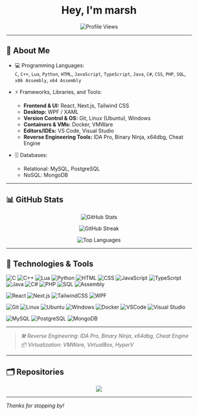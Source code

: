<h1 align="center">Hey, I'm marsh</h1>
<p align="center">
  <img src="https://komarev.com/ghpvc/?username=marsh-github&label=Profile%20Views&color=0e75b6&style=flat" alt="Profile Views"/>
</p>

---

## 🧩 About Me

- 💻 Programming Languages:  
  `C`, `C++`, `Lua`, `Python`, `HTML`, `JavaScript`, `TypeScript`, `Java`, `C#`, `CSS`, `PHP`, `SQL`, `x86 Assembly`, `x64 Assembly`

- ⚡ Frameworks, Libraries, and Tools:
  - **Frontend & UI:** React, Next.js, Tailwind CSS
  - **Desktop:** WPF / XAML
  - **Version Control & OS:** Git, Linux (Ubuntu), Windows
  - **Containers & VMs:** Docker, VMWare
  - **Editors/IDEs:** VS Code, Visual Studio
  - **Reverse Engineering Tools:** IDA Pro, Binary Ninja, x64dbg, Cheat Engine

- 🗄️ Databases:
  - Relational: MySQL, PostgreSQL
  - NoSQL: MongoDB

---

## 📊 GitHub Stats

<p align="center">
  <img src="https://github-readme-stats.vercel.app/api?username=marsh-github&show_icons=true&theme=radical&count_private=true" alt="GitHub Stats"/>
</p>

<p align="center">
  <img src="https://github-readme-streak-stats.herokuapp.com/?user=marsh-github&theme=radical" alt="GitHub Streak"/>
</p>

<p align="center">
  <img src="https://github-readme-stats.vercel.app/api/top-langs/?username=marsh-github&layout=compact&theme=radical" alt="Top Languages"/>
</p>

---

## 🔧 Technologies & Tools

![C](https://img.shields.io/badge/-C-555?style=flat&logo=c)
![C++](https://img.shields.io/badge/-C++-00599C?style=flat&logo=c%2B%2B)
![Lua](https://img.shields.io/badge/-Lua-000080?style=flat&logo=lua)
![Python](https://img.shields.io/badge/-Python-3776AB?style=flat&logo=python)
![HTML](https://img.shields.io/badge/-HTML5-E34F26?style=flat&logo=html5)
![CSS](https://img.shields.io/badge/-CSS3-1572B6?style=flat&logo=css3)
![JavaScript](https://img.shields.io/badge/-JavaScript-F7DF1E?style=flat&logo=javascript)
![TypeScript](https://img.shields.io/badge/-TypeScript-3178C6?style=flat&logo=typescript)
![Java](https://img.shields.io/badge/-Java-007396?style=flat&logo=java)
![C#](https://img.shields.io/badge/-CSharp-239120?style=flat&logo=c-sharp)
![PHP](https://img.shields.io/badge/-PHP-777BB4?style=flat&logo=php)
![SQL](https://img.shields.io/badge/-SQL-4479A1?style=flat&logo=mysql)
![Assembly](https://img.shields.io/badge/-Assembly-525252?style=flat)

![React](https://img.shields.io/badge/-React-61DAFB?style=flat&logo=react)
![Next.js](https://img.shields.io/badge/-Next.js-000000?style=flat&logo=next.js)
![TailwindCSS](https://img.shields.io/badge/-TailwindCSS-38B2AC?style=flat&logo=tailwind-css)
![WPF](https://img.shields.io/badge/-WPF-512BD4?style=flat&logo=dotnet)

![Git](https://img.shields.io/badge/-Git-F05032?style=flat&logo=git)
![Linux](https://img.shields.io/badge/-Linux-FCC624?style=flat&logo=linux)
![Ubuntu](https://img.shields.io/badge/-Ubuntu-E95420?style=flat&logo=ubuntu)
![Windows](https://img.shields.io/badge/-Windows-0078D6?style=flat&logo=windows)
![Docker](https://img.shields.io/badge/-Docker-2496ED?style=flat&logo=docker)
![VSCode](https://img.shields.io/badge/-VS%20Code-007ACC?style=flat&logo=visual-studio-code)
![Visual Studio](https://img.shields.io/badge/-Visual%20Studio-5C2D91?style=flat&logo=visual-studio)

![MySQL](https://img.shields.io/badge/-MySQL-4479A1?style=flat&logo=mysql)
![PostgreSQL](https://img.shields.io/badge/-PostgreSQL-336791?style=flat&logo=postgresql)
![MongoDB](https://img.shields.io/badge/-MongoDB-47A248?style=flat&logo=mongodb)

---

> _🛠️ Reverse Engineering: IDA Pro, Binary Ninja, x64dbg, Cheat Engine_  
> _📦 Virtualization: VMWare, VirtualBox, HyperV_

---

## 🗂️ Repositories

<!-- Pinned repositories -->
<p align="center">
  <a href="https://github.com/marsh-github?tab=repositories">
    <img src="https://github-readme-stats.vercel.app/api/pin/?username=marsh-github&repo=RootCrypt&theme=radical"/>
  </a>
</p>

---

_Thanks for stopping by!_

